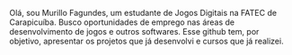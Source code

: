 Olá, sou Murillo Fagundes, um estudante de Jogos Digitais na FATEC de Carapicuíba. Busco oportunidades de emprego nas áreas de desenvolvimento de jogos e outros softwares. Esse github tem, por objetivo, apresentar os projetos que já desenvolvi e cursos que já realizei.
